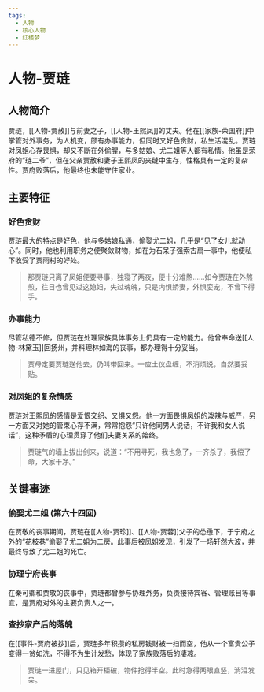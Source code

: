 ```yaml
---
tags:
  - 人物
  - 核心人物
  - 红楼梦
---
```


# 人物-贾琏

## 人物简介

贾琏，[[人物-贾赦]]与前妻之子，[[人物-王熙凤]]的丈夫。他在[[家族-荣国府]]中掌管对外事务，为人机变，颇有办事能力，但同时又好色贪财，私生活混乱。贾琏对凤姐心存畏惧，却又不断在外偷腥，与多姑娘、尤二姐等人都有私情。他虽是荣府的“琏二爷”，但在父亲贾赦和妻子王熙凤的夹缝中生存，性格具有一定的复杂性。贾府败落后，他最终也未能守住家业。

## 主要特征

### 好色贪财
贾琏最大的特点是好色，他与多姑娘私通，偷娶尤二姐，几乎是“见了女儿就动心”。同时，他也利用职务之便聚敛财物，如在为石呆子强索古扇一事中，他便私下收受了贾雨村的好处。
> 那贾琏只离了凤姐便要寻事，独寝了两夜，便十分难熬……如今贾琏在外熬煎，往日也曾见过这媳妇，失过魂魄，只是内惧娇妻，外惧娈宠，不曾下得手。

### 办事能力
尽管私德不修，但贾琏在处理家族具体事务上仍具有一定的能力。他曾奉命送[[人物-林黛玉]]回扬州，并料理林如海的丧事，都办理得十分妥当。
> 贾母定要贾琏送他去，仍叫带回来。一应土仪盘缠，不消烦说，自然要妥贴。

### 对凤姐的复杂情感
贾琏对王熙凤的感情是爱恨交织、又惧又怨。他一方面畏惧凤姐的泼辣与威严，另一方面又对她的管束心存不满，常常抱怨“只许他同男人说话，不许我和女人说话”，这种矛盾的心理贯穿了他们夫妻关系的始终。
> 贾琏气的墙上拔出剑来，说道：“不用寻死，我也急了，一齐杀了，我偿了命，大家干净。”

## 关键事迹

### 偷娶尤二姐 (第六十四回)
在贾敬的丧事期间，贾琏在[[人物-贾珍]]、[[人物-贾蓉]]父子的怂恿下，于宁府之外的“花枝巷”偷娶了尤二姐为二房。此事后被凤姐发现，引发了一场轩然大波，并最终导致了尤二姐的死亡。

### 协理宁府丧事
在秦可卿和贾敬的丧事中，贾琏都曾参与协理外务，负责接待宾客、管理账目等事宜，是贾府对外的主要负责人之一。

### 查抄家产后的落魄
在[[事件-贾府被抄]]后，贾琏多年积攒的私房钱财被一扫而空，他从一个富贵公子变得一贫如洗，不得不为生计发愁，体现了家族败落后的凄凉。
> 贾琏一进屋门，只见箱开柜破，物件抢得半空。此时急得两眼直竖，淌泪发呆。
